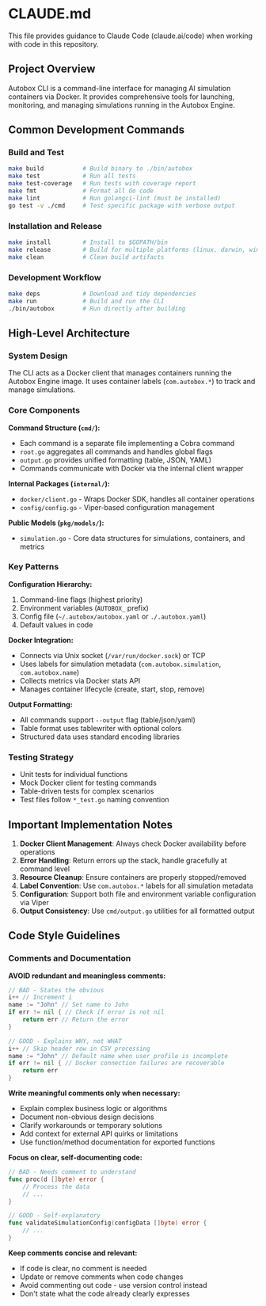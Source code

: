 # CLAUDE.md

This file provides guidance to Claude Code (claude.ai/code) when working with code in this repository.

## Project Overview

Autobox CLI is a command-line interface for managing AI simulation containers via Docker. It provides comprehensive tools for launching, monitoring, and managing simulations running in the Autobox Engine.

## Common Development Commands

### Build and Test
```bash
make build           # Build binary to ./bin/autobox
make test            # Run all tests
make test-coverage   # Run tests with coverage report
make fmt             # Format all Go code
make lint            # Run golangci-lint (must be installed)
go test -v ./cmd     # Test specific package with verbose output
```

### Installation and Release
```bash
make install         # Install to $GOPATH/bin
make release         # Build for multiple platforms (linux, darwin, windows)
make clean           # Clean build artifacts
```

### Development Workflow
```bash
make deps            # Download and tidy dependencies
make run             # Build and run the CLI
./bin/autobox        # Run directly after building
```

## High-Level Architecture

### System Design
The CLI acts as a Docker client that manages containers running the Autobox Engine image. It uses container labels (`com.autobox.*`) to track and manage simulations.

### Core Components

**Command Structure (`cmd/`):**
- Each command is a separate file implementing a Cobra command
- `root.go` aggregates all commands and handles global flags
- `output.go` provides unified formatting (table, JSON, YAML)
- Commands communicate with Docker via the internal client wrapper

**Internal Packages (`internal/`):**
- `docker/client.go` - Wraps Docker SDK, handles all container operations
- `config/config.go` - Viper-based configuration management

**Public Models (`pkg/models/`):**
- `simulation.go` - Core data structures for simulations, containers, and metrics

### Key Patterns

**Configuration Hierarchy:**
1. Command-line flags (highest priority)
2. Environment variables (`AUTOBOX_` prefix)
3. Config file (`~/.autobox/autobox.yaml` or `./.autobox.yaml`)
4. Default values in code

**Docker Integration:**
- Connects via Unix socket (`/var/run/docker.sock`) or TCP
- Uses labels for simulation metadata (`com.autobox.simulation`, `com.autobox.name`)
- Collects metrics via Docker stats API
- Manages container lifecycle (create, start, stop, remove)

**Output Formatting:**
- All commands support `--output` flag (table/json/yaml)
- Table format uses tablewriter with optional colors
- Structured data uses standard encoding libraries

### Testing Strategy
- Unit tests for individual functions
- Mock Docker client for testing commands
- Table-driven tests for complex scenarios
- Test files follow `*_test.go` naming convention

## Important Implementation Notes

1. **Docker Client Management**: Always check Docker availability before operations
2. **Error Handling**: Return errors up the stack, handle gracefully at command level
3. **Resource Cleanup**: Ensure containers are properly stopped/removed
4. **Label Convention**: Use `com.autobox.*` labels for all simulation metadata
5. **Configuration**: Support both file and environment variable configuration via Viper
6. **Output Consistency**: Use `cmd/output.go` utilities for all formatted output

## Code Style Guidelines

### Comments and Documentation

**AVOID redundant and meaningless comments:**
```go
// BAD - States the obvious
i++ // Increment i
name := "John" // Set name to John
if err != nil { // Check if error is not nil
    return err // Return the error
}

// GOOD - Explains WHY, not WHAT
i++ // Skip header row in CSV processing
name := "John" // Default name when user profile is incomplete
if err != nil { // Docker connection failures are recoverable
    return err
}
```

**Write meaningful comments only when necessary:**
- Explain complex business logic or algorithms
- Document non-obvious design decisions
- Clarify workarounds or temporary solutions
- Add context for external API quirks or limitations
- Use function/method documentation for exported functions

**Focus on clear, self-documenting code:**
```go
// BAD - Needs comment to understand
func proc(d []byte) error {
    // Process the data
    // ...
}

// GOOD - Self-explanatory
func validateSimulationConfig(configData []byte) error {
    // ...
}
```

**Keep comments concise and relevant:**
- If code is clear, no comment is needed
- Update or remove comments when code changes
- Avoid commenting out code - use version control instead
- Don't state what the code already clearly expresses